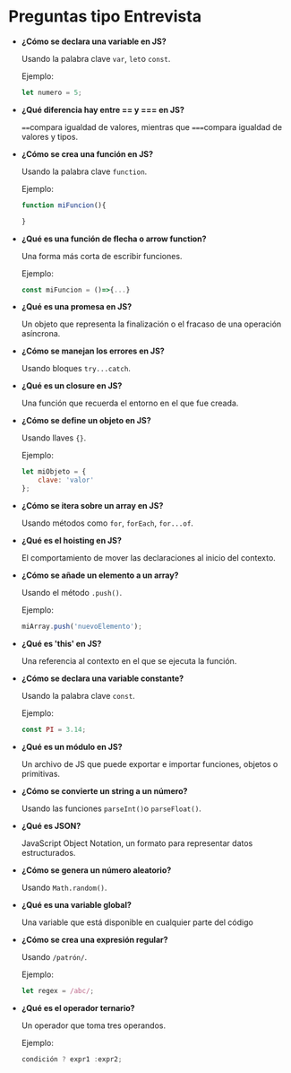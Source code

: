 # Preguntas tipo Entrevista
- **¿Cómo se declara una variable en JS?**

    Usando la palabra clave `var`, `let`o `const`. 

    Ejemplo: 

    ```js
    let numero = 5;
    ```
- **¿Qué diferencia hay entre == y === en JS?**

    `==`compara igualdad de valores, mientras que `===`compara igualdad de valores y tipos.

- **¿Cómo se crea una función en JS?**

    Usando la palabra clave `function`.

    Ejemplo:

    ```js
    function miFuncion(){

    }
    ```
- **¿Qué es una función de flecha o arrow function?**

    Una forma más corta de escribir funciones. 

    Ejemplo: 

    ```js
    const miFuncion = ()=>{...}
    ```
- **¿Qué es una promesa en JS?**

    Un objeto que representa la finalización o el fracaso de una operación asíncrona.

- **¿Cómo se manejan los errores en JS?**

    Usando bloques `try...catch`.

- **¿Qué es un closure en JS?**

    Una función que recuerda el entorno en el que fue creada.

- **¿Cómo se define un objeto en JS?**

    Usando llaves `{}`.

    Ejemplo:

    ```js
    let miObjeto = {
        clave: 'valor'
    };
    ```
- **¿Cómo se itera sobre un array en JS?**

    Usando métodos como `for`, `forEach`, `for...of`.

- **¿Qué es el hoisting en JS?**

    El comportamiento de mover las declaraciones al inicio del contexto.

- **¿Cómo se añade un elemento a un array?**

    Usando el método `.push()`.

    Ejemplo:

    ```js
    miArray.push('nuevoElemento');
    ```
- **¿Qué es 'this' en JS?**

    Una referencia al contexto en el que se ejecuta la función.

- **¿Cómo se declara una variable constante?**

    Usando la palabra clave `const`.

    Ejemplo: 

    ```js
    const PI = 3.14;
    ```
- **¿Qué es un módulo en JS?**

    Un archivo de JS que puede exportar e importar funciones, objetos o primitivas.

- **¿Cómo se convierte un string a un número?**

    Usando las funciones `parseInt()`o `parseFloat()`.

- **¿Qué es JSON?**

    JavaScript Object Notation, un formato para representar datos estructurados.

- **¿Cómo se genera un número aleatorio?**

    Usando `Math.random()`.

- **¿Qué es una variable global?**

    Una variable que está disponible en cualquier parte del código

- **¿Cómo se crea una expresión regular?**

    Usando `/patrón/`.

    Ejemplo:

    ```js
    let regex = /abc/;
    ```
- **¿Qué es el operador ternario?**

    Un operador que toma tres operandos. 

    Ejemplo: 

    ```js
    condición ? expr1 :expr2;
    ```



